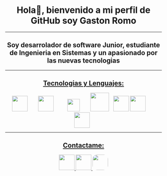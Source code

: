 <h1 style="text-align: center"> Hola👋, bienvenido a mi perfil de GitHub soy Gaston Romo </h1>
<hr>
<h2 style="text-align: center">Soy desarrolador de software Junior, estudiante de Ingenieria en Sistemas y un apasionado por las nuevas tecnologias </h2>
<hr>
<h2 style="text-align: center;text-decoration: underline;">Tecnologias y Lenguajes:</h2>
      <div style="text-align: center;">
        <img src="https://upload.wikimedia.org/wikipedia/commons/thumb/6/61/HTML5_logo_and_wordmark.svg/640px-HTML5_logo_and_wordmark.svg.png" height="50px"                                    style="display: inline-block;margin-right: 30px;">
        <img src="https://cdn-icons-png.flaticon.com/512/919/919826.png" height="50px" style="display: inline-block;margin-right: 40px;">
        <img src="https://upload.wikimedia.org/wikipedia/commons/b/b2/Bootstrap_logo.svg" height="40px" style="display: inline-block;margin-right: 30px;">
        <img src="https://okhosting.com/resources/uploads/2019/01/java.jpg" height="60px" style="display: inline-block;margin-right: 10px;">
        <img src="https://ricardogeek.com/wp-content/uploads/2018/03/Screen-Shot-2018-03-12-at-10.54.19-AM.png" height="50px" style="display: inline-block;margin-                              right: 30px;">
        <img src="https://d1.awsstatic.com/asset-repository/products/amazon-rds/1024px-MySQL.ff87215b43fd7292af172e2a5d9b844217262571.png" height="50px"                                  style="display: inline-block;margin-right: 30px;">
        <img src="https://blog.facialix.com/wp-content/uploads/2021/04/git-github-cero-facialix.jpg" height="50px" style="display: inline-block;margin-right: 10px;">
      </div>
      <hr>
      <h2 style="text-align: center;text-decoration: underline;">Contactame:</h2>
      <div style="text-align: center;">
        <a href="https://www.linkedin.com/in/gaston-romo-4926b221b/" target="_blank">
            <img src="https://play-lh.googleusercontent.com/kMofEFLjobZy_bCuaiDogzBcUT-dz3BBbOrIEjJ-hqOabjK8ieuevGe6wlTD15QzOqw" height="50px">
        </a>
        <a href="mailto:gastonromo2000@gmail.com" target="_blank">
            <img src="https://www.profesionalreview.com/wp-content/uploads/2017/05/3-extensiones-para-ser-m%C3%A1s-productivo-con-Gmail-00-1280x720.jpg"                                  height="50px">
        </a>
        <a href="https://www.instagram.com/gastonromo_30/?hl=es" target="_blank">
            <img src="https://pbs.twimg.com/profile_images/730398192169328640/aN0B-LIm_400x400.jpg" height="50px" style="border-radius:15px">
        </a>
       </div>

